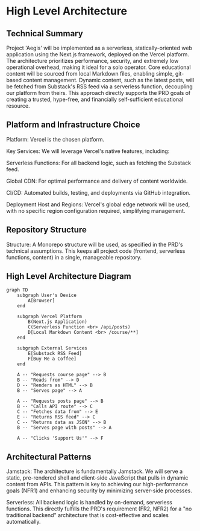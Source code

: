 # High Level Architecture

## Technical Summary

Project 'Aegis' will be implemented as a serverless, statically-oriented web application using the Next.js framework, deployed on the Vercel platform. The architecture prioritizes performance, security, and extremely low operational overhead, making it ideal for a solo operator. Core educational content will be sourced from local Markdown files, enabling simple, git-based content management. Dynamic content, such as the latest posts, will be fetched from Substack's RSS feed via a serverless function, decoupling our platform from theirs. This approach directly supports the PRD goals of creating a trusted, hype-free, and financially self-sufficient educational resource.

## Platform and Infrastructure Choice

Platform: Vercel is the chosen platform.

Key Services: We will leverage Vercel's native features, including:

Serverless Functions: For all backend logic, such as fetching the Substack feed.

Global CDN: For optimal performance and delivery of content worldwide.

CI/CD: Automated builds, testing, and deployments via GitHub integration.

Deployment Host and Regions: Vercel's global edge network will be used, with no specific region configuration required, simplifying management.

## Repository Structure

Structure: A Monorepo structure will be used, as specified in the PRD's technical assumptions. This keeps all project code (frontend, serverless functions, content) in a single, manageable repository.

## High Level Architecture Diagram

```
graph TD
    subgraph User's Device
        A[Browser]
    end

    subgraph Vercel Platform
        B(Next.js Application)
        C(Serverless Function <br> /api/posts)
        D[Local Markdown Content <br> /course/**]
    end

    subgraph External Services
        E[Substack RSS Feed]
        F[Buy Me a Coffee]
    end

    A -- "Requests course page" --> B
    B -- "Reads from" --> D
    D -- "Renders as HTML" --> B
    B -- "Serves page" --> A

    A -- "Requests posts page" --> B
    B -- "Calls API route" --> C
    C -- "Fetches data from" --> E
    E -- "Returns RSS feed" --> C
    C -- "Returns data as JSON" --> B
    B -- "Serves page with posts" --> A

    A -- "Clicks 'Support Us'" --> F
```

## Architectural Patterns

Jamstack: The architecture is fundamentally Jamstack. We will serve a static, pre-rendered shell and client-side JavaScript that pulls in dynamic content from APIs. This pattern is key to achieving our high-performance goals (NFR1) and enhancing security by minimizing server-side processes.

Serverless: All backend logic is handled by on-demand, serverless functions. This directly fulfills the PRD's requirement (FR2, NFR2) for a "no traditional backend" architecture that is cost-effective and scales automatically.